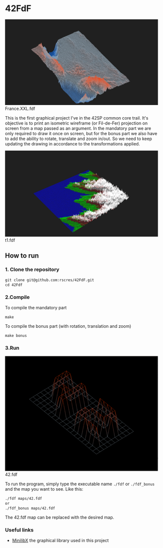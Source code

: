# 42FdF

![](images/FranceXXL.gif)France.XXL.fdf

This is the first graphical project I've in the 42SP common core trail. It's objective is to print an isometric wireframe (or Fil-de-Fer) projection on screen from a map passed as an argument. In the mandatory part we are only required to draw it once on screen, but for the bonus part we also have to add the ability to rotate, translate and zoom in/out. So we need to keep updating the drawing in accordance to the transformations applied.

![](images/t1.png)t1.fdf
## How to run
### 1. Clone the repository
 ```
 git clone git@github.com:rscres/42FdF.git
 cd 42Fdf
 ```
### 2.Compile
To compile the mandatory part
```
make
```
To compile the bonus part (with rotation, translation and zoom)
```
make bonus
```
### 3.Run
![](images/42.png)42.fdf

To run the program, simply type the executable name `./fdf` or `./fdf_bonus` and the map you want to see. Like this:
```
./fdf maps/42.fdf
or
./fdf_bonus maps/42.fdf
```
The 42.fdf map can be replaced with the desired map.
### Useful links
* [MinilibX](https://github.com/42Paris/minilibx-linux) the graphical library used in this project
